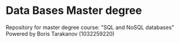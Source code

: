 # Data Bases Master degree
Repository for master degree course: "SQL and NoSQL databases"  Powered by Boris Tarakanov (1032259220)
